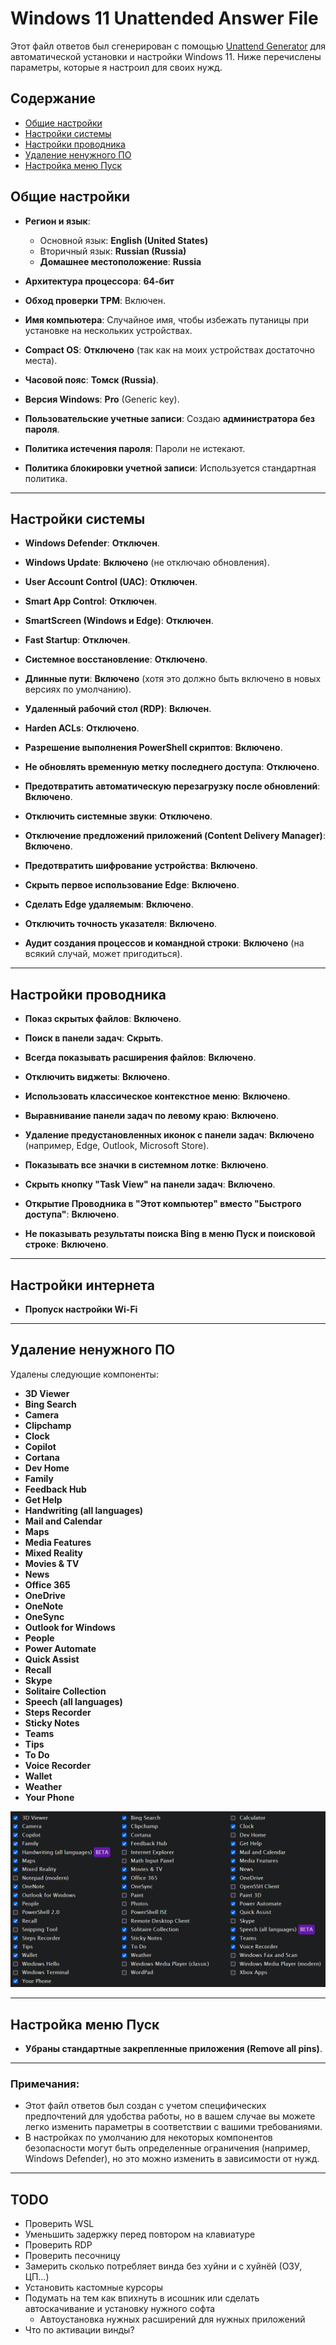# Windows 11 Unattended Answer File

Этот файл ответов был сгенерирован с помощью [Unattend Generator](https://schneegans.de/windows/unattend-generator/) для автоматической установки и настройки Windows 11. Ниже перечислены параметры, которые я настроил для своих нужд.

## Содержание

- [Общие настройки](#Общие-настройки)
- [Настройки системы](#Настройки-системы)
- [Настройки проводника](#Настройки-проводника)
- [Удаление ненужного ПО](#Удаление-ненужного-ПО)
- [Настройка меню Пуск](#Настройка-меню-Пуск)

## Общие настройки

- **Регион и язык**:  
  - Основной язык: **English (United States)**
  - Вторичный язык: **Russian (Russia)**  
  - **Домашнее местоположение**: **Russia**
  
- **Архитектура процессора**: **64-бит**

- **Обход проверки TPM**: Включен.

- **Имя компьютера**: Случайное имя, чтобы избежать путаницы при установке на нескольких устройствах.

- **Compact OS**: **Отключено** (так как на моих устройствах достаточно места).

- **Часовой пояс**: **Томск (Russia)**.

- **Версия Windows**: **Pro** (Generic key).

- **Пользовательские учетные записи**: Создаю **администратора без пароля**.

- **Политика истечения пароля**: Пароли не истекают.

- **Политика блокировки учетной записи**: Используется стандартная политика.

---

## Настройки системы

- **Windows Defender**: **Отключен**.
  
- **Windows Update**: **Включено** (не отключаю обновления).

- **User Account Control (UAC)**: **Отключен**.

- **Smart App Control**: **Отключен**.

- **SmartScreen (Windows и Edge)**: **Отключен**.

- **Fast Startup**: **Отключен**.

- **Системное восстановление**: **Отключено**.

- **Длинные пути**: **Включено** (хотя это должно быть включено в новых версиях по умолчанию).

- **Удаленный рабочий стол (RDP)**: **Включен**.

- **Harden ACLs**: **Отключено**.

- **Разрешение выполнения PowerShell скриптов**: **Включено**.

- **Не обновлять временную метку последнего доступа**: **Отключено**.

- **Предотвратить автоматическую перезагрузку после обновлений**: **Включено**.

- **Отключить системные звуки**: **Отключено**.

- **Отключение предложений приложений (Content Delivery Manager)**: **Включено**.

- **Предотвратить шифрование устройства**: **Включено**.

- **Скрыть первое использование Edge**: **Включено**.

- **Сделать Edge удаляемым**: **Включено**.

- **Отключить точность указателя**: **Включено**.

- **Аудит создания процессов и командной строки**: **Включено** (на всякий случай, может пригодиться).

---

## Настройки проводника

- **Показ скрытых файлов**: **Включено**.
  
- **Поиск в панели задач**: **Скрыть**.

- **Всегда показывать расширения файлов**: **Включено**.

- **Отключить виджеты**: **Включено**.

- **Использовать классическое контекстное меню**: **Включено**.

- **Выравнивание панели задач по левому краю**: **Включено**.

- **Удаление предустановленных иконок с панели задач**: **Включено** (например, Edge, Outlook, Microsoft Store).

- **Показывать все значки в системном лотке**: **Включено**.

- **Скрыть кнопку "Task View" на панели задач**: **Включено**.

- **Открытие Проводника в "Этот компьютер" вместо "Быстрого доступа"**: **Включено**.

- **Не показывать результаты поиска Bing в меню Пуск и поисковой строке**: **Включено**.

---

## Настройки интернета

- **Пропуск настройки Wi-Fi**

---

## Удаление ненужного ПО

Удалены следующие компоненты:

- **3D Viewer**  
- **Bing Search**  
- **Camera**  
- **Clipchamp**  
- **Clock**  
- **Copilot**  
- **Cortana**  
- **Dev Home**  
- **Family**  
- **Feedback Hub**  
- **Get Help**  
- **Handwriting (all languages)**  
- **Mail and Calendar**  
- **Maps**  
- **Media Features**  
- **Mixed Reality**  
- **Movies & TV**  
- **News**  
- **Office 365**  
- **OneDrive**  
- **OneNote**  
- **OneSync**  
- **Outlook for Windows**  
- **People**  
- **Power Automate**  
- **Quick Assist**  
- **Recall**  
- **Skype**  
- **Solitaire Collection**  
- **Speech (all languages)**  
- **Steps Recorder**  
- **Sticky Notes**  
- **Teams**  
- **Tips**  
- **To Do**  
- **Voice Recorder**  
- **Wallet**  
- **Weather**  
- **Your Phone**  

![скрин](image.png)

---

## Настройка меню Пуск

- **Убраны стандартные закрепленные приложения (Remove all pins)**.

---

### Примечания:
- Этот файл ответов был создан с учетом специфических предпочтений для удобства работы, но в вашем случае вы можете легко изменить параметры в соответствии с вашими требованиями.
- В настройках по умолчанию для некоторых компонентов безопасности могут быть определенные ограничения (например, Windows Defender), но это можно изменить в зависимости от нужд.

---

## TODO

- Проверить WSL
- Уменьшить задержку перед повтором на клавиатуре
- Проверить RDP
- Проверить песочницу
- Замерить сколько потребляет винда без хуйни и с хуйнёй (ОЗУ, ЦП...)
- Установить кастомные курсоры
- Подумать на тем как впихнуть в исошник или сделать автоскачивание и установку нужного софта
  - Автоустановка нужных расширений для нужных приложений
- Что по активации винды?
